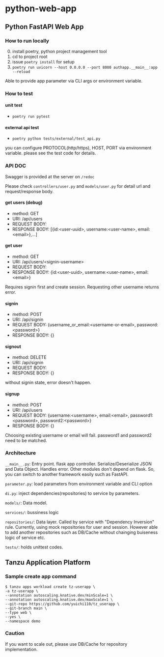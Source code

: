 # python-web-app
## Python FastAPI Web App 
### How to run locally

0. install poetry, python project management tool
1. cd to project root
2. issue `poetry install` for setup
3. `poetry run uvicorn --host 0.0.0.0 --port 8000 authapp.__main__:app --reload`

Able to provide app parameter via CLI args or environment variable.

### How to test
#### unit test
- `poetry run pytest`

#### external api test
- `poetry python tests/external/test_api.py`

you can configure PROTOCOL(http/https), HOST, PORT via environment variable.
please see the test code for details.

### API DOC

Swagger is provided at the server on `/redoc`

Please check `controllers/user.py` and `models/user.py` for detail url and request/response body.

#### get users (debug)
- method: GET
- URI: /api/users
- REQUEST BODY:
- RESPONSE BODY: [{id:\<user-uuid\>, username:\<user-name\>, email:\<email\>},...]

#### get user
- method: GET
- URI: /api/users/\<signin-username\>
- REQUEST BODY:
- RESPONSE BODY: {id:\<user-uuid\>, username:\<user-name\>, email:\<email\>}

Requires signin first and create session.
Requesting other username returns error.

#### signin
- method: POST
- URI: /api/signin
- REQUEST BODY: {username_or_email:\<username-or-email\>, password:\<password\>}
- RESPONSE BODY: {}

#### signout
- method: DELETE
- URI: /api/signin
- REQUEST BODY:
- RESPONSE BODY: {}

without signin state, error doesn't happen.

#### signup
- method: POST
- URI: /api/users
- REQUEST BODY: {username:\<username\>, email:\<email\>, password1:\<password\>, password2:\<password\>}
- RESPONSE BODY: {}

Choosing existing username or email will fail.
password1 and password2 need to be matched.

### Architecture

`__main__.py`: 
Entry point. flask app controller. Serialize/Deserialize JSON and Data Object. Handles error.
Other modules don't depend on flask.
So, you can switch to another framework easily such as FastAPI.

`parameter.py`: load parameters from environment variable and CLI option

`di.py`: inject dependencies(repositories) to service by parameters.

`models/`: Data model.

`services/`: bussiness logic

`repositories/`:
Data layer.
Called by service with "Dependency Inversion" rule.
Currently, using mock repositories for user and session.
However able to add another repositories such as DB/Cache without chainging buiseness logic of service etc.

`tests/`: holds unittest codes.

## Tanzu Application Platform

### Sample create app command

```
$ tanzu apps workload create tz-userapp \
-a tz-userapp \
--annotation autoscaling.knative.dev/minScale=1 \
--annotation autoscaling.knative.dev/maxScale=1 \
--git-repo https://github.com/yuichi110/tz_userapp \
--git-branch main \
--type web \
--yes \
--namespace demo
```

### Caution

If you want to scale out, please use DB/Cache for repository implementation.